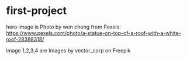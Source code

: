 # first-project

hero image is Photo by wen cheng from Pexels: https://www.pexels.com/photo/a-statue-on-top-of-a-roof-with-a-white-roof-28388318/


image 1,2,3,4 are Images by vector_corp on Freepik
